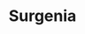 ---
layout: none
category: colaboradores
title: Surgenia
slug: surgenia

subtitulo:
 es: "Es el Centro Tecnológico Andaluz del Diseño con el que hemos colaborado en varias ocasiones."
 en: blurb in english
link: http://www.surgenia.es/
imagen: farm8.staticflickr.com/7113/6966055714_5bc5855796
---